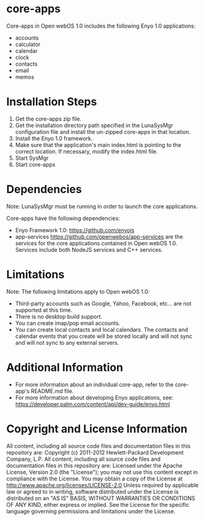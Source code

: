 core-apps
=========

Core-apps in Open webOS 1.0 includes the following Enyo 1.0 applications:

* accounts
* calculator
* calendar
* clock
* contacts
* email
* memos

Installation Steps
==================

1. Get the core-apps zip file.
2. Get the installation directory path specified in the LunaSysMgr configuration file and install the un-zipped core-apps in that location.
3. Install the Enyo 1.0 framework.
4. Make sure that the application's main index.html is pointing to the correct location. If necessary, modify the index.html file.
5. Start SysMgr
6. Start core-apps

Dependencies
============

Note: LunaSysMgr must be running in order to launch the core applications. 

Core-apps have the following dependencies:

* Enyo Framework 1.0: https://github.com/enyojs
* app-services https://github.com/openwebos/app-services are the services for the core applications contained in Open webOS 1.0. Services include both NodeJS services and C++ services.

Limitations
===========

Note: The following limitations apply to Open webOS 1.0:

* Third-party accounts such as Google, Yahoo, Facebook, etc... are not supported at this time.
* There is no desktop build support.
* You can create imap/pop email accounts.
* You can create local contacts and local calendars. The contacts and calendar events that you create will be stored locally and will not sync and will not sync to any external servers.

Additional Information
======================

* For more information about an individual core-app, refer to the core-app's README.md file.
* For more information about developing Enyo applications, see: https://developer.palm.com/content/api/dev-guide/enyo.html

Copyright and License Information
=================================

All content, including all source code files and documentation files in this repository are: 
Copyright (c) 2011-2012 Hewlett-Packard Development Company, L.P.
All content, including all source code files and documentation files in this repository are: Licensed under the Apache License, Version 2.0 (the "License"); you may not use this content except in compliance with the License. You may obtain a copy of the License at
http://www.apache.org/licenses/LICENSE-2.0
Unless required by applicable law or agreed to in writing, software distributed under the License is distributed on an "AS IS" BASIS, WITHOUT WARRANTIES OR CONDITIONS OF ANY KIND, either express or implied. See the License for the specific language governing permissions and limitations under the License.
